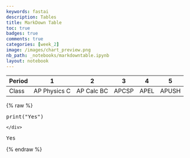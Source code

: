 ```yaml
---
keywords: fastai
description: Tables
title: MarkDown Table
toc: true
badges: true
comments: true
categories: [week_2]
image: /images/chart_preview.png
nb_path: _notebooks/markdowntable.ipynb
layout: notebook
---
```


<!--
#################################################
### THIS FILE WAS AUTOGENERATED! DO NOT EDIT! ###
#################################################
# file to edit: _notebooks/markdowntable.ipynb
-->

<div class="container" id="notebook-container">
        
<div class="cell border-box-sizing text_cell rendered"><div class="inner_cell">
<div class="text_cell_render border-box-sizing rendered_html">
<table>
<thead><tr>
<th>Period</th>
<th>1</th>
<th>2</th>
<th>3</th>
<th>4</th>
<th>5</th>
</tr>
</thead>
<tbody>
<tr>
<td>Class</td>
<td>AP Physics C</td>
<td>AP Calc BC</td>
<td>APCSP</td>
<td>APEL</td>
<td>APUSH</td>
</tr>
</tbody>
</table>

</div>
</div>
</div>
    {% raw %}
    
<div class="cell border-box-sizing code_cell rendered">
<div class="input">

<div class="inner_cell">
    <div class="input_area">
<div class=" highlight hl-ipython3"><pre><span></span><span class="nb">print</span><span class="p">(</span><span class="s2">&quot;Yes&quot;</span><span class="p">)</span>
</pre></div>

    </div>
</div>
</div>

<div class="output_wrapper">
<div class="output">

<div class="output_area">

<div class="output_subarea output_stream output_stdout output_text">
<pre>Yes
</pre>
</div>
</div>

</div>
</div>

</div>
    {% endraw %}

</div>
 

